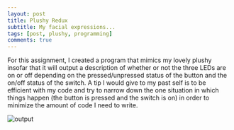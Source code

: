 ```yaml
---
layout: post
title: Plushy Redux
subtitle: My facial expressions...
tags: [post, plushy, programming]
comments: true
---
```


For this assignment, I created a program that mimics my lovely plushy insofar that it will output a description of whether or not the three LEDs are on or off depending on the pressed/unpressed status of the button and the on/off status of the switch. A tip I would give to my past self is to be efficient with my code and try to narrow down the one situation in which things happen (the button is pressed and the switch is on) in order to minimize the amount of code I need to write.

![output](https://osun001.github.io/assets/img/Screenshot%202023-02-28%20at%2011.29.06%20AM.png)
